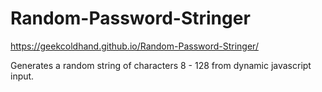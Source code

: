 # Random-Password-Stringer

https://geekcoldhand.github.io/Random-Password-Stringer/

Generates a random string of characters 8 - 128 from dynamic javascript input. 
